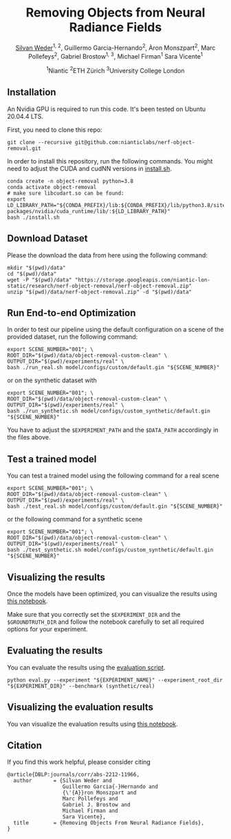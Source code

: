<div align="center">
<h1> Removing Objects from Neural Radiance Fields </h1>
<a href="https://www.silvanweder.com">Silvan Weder</a><sup>1, 2</sup>, <a>Guillermo Garcia-Hernando</a><sup>2</sup>, <a >&Agraveron Monszpart</a><sup>2</sup>, <a >Marc Pollefeys</a><sup>2</sup>, <a>Gabriel Brostow</a><sup>1, 3</sup>,  <a >Michael Firman</a><sup>1</sup>  <a>Sara Vicente</a><sup>1</sup> 
  
<sup>1</sup>Niantic <sup>2</sup>ETH Zürich <sup>3</sup>University College London
  
 </div>



## Installation

An Nvidia GPU is required to run this code. It's been tested on Ubuntu 20.04.4 LTS.

First, you need to clone this repo:

```shell
git clone --recursive git@github.com:nianticlabs/nerf-object-removal.git
```

In order to install this repository, run the following commands. You might need to adjust the CUDA and cudNN versions in [install.sh](install.sh).

```shell
conda create -n object-removal python=3.8
conda activate object-removal
# make sure libcudart.so can be found:
export LD_LIBRARY_PATH="${CONDA_PREFIX}/lib:${CONDA_PREFIX}/lib/python3.8/site-packages/nvidia/cuda_runtime/lib/:${LD_LIBRARY_PATH}"
bash ./install.sh
```

## Download Dataset

Please the download the data from here using the following command:

```shell
mkdir "$(pwd)/data"
cd "$(pwd)/data"
wget -P "$(pwd)/data" "https://storage.googleapis.com/niantic-lon-static/research/nerf-object-removal/nerf-object-removal.zip"
unzip "$(pwd)/data/nerf-object-removal.zip" -d "$(pwd)/data"
```

## Run End-to-end Optimization

In order to test our pipeline using the default configuration on a scene of the provided dataset, run the following command:

```shell
export SCENE_NUMBER="001"; \
ROOT_DIR="$(pwd)/data/object-removal-custom-clean" \
OUTPUT_DIR="$(pwd)/experiments/real" \
bash ./run_real.sh model/configs/custom/default.gin "${SCENE_NUMBER}"
```

or on the synthetic dataset with

```shell
export SCENE_NUMBER="001"; \
ROOT_DIR="$(pwd)/data/object-removal-custom-clean" \
OUTPUT_DIR="$(pwd)/experiments/real" \
bash ./run_synthetic.sh model/configs/custom_synthetic/default.gin "${SCENE_NUMBER}"
```

You have to adjust the ```$EXPERIMENT_PATH``` and the ```$DATA_PATH``` accordingly in the files above.


## Test a trained model

You can test a trained model using the following command for a real scene

```shell
export SCENE_NUMBER="001"; \
ROOT_DIR="$(pwd)/data/object-removal-custom-clean" \
OUTPUT_DIR="$(pwd)/experiments/real" \
bash ./test_real.sh model/configs/custom/default.gin "${SCENE_NUMBER}"
```

or the following command for a synthetic scene

```shell
export SCENE_NUMBER="001"; \
ROOT_DIR="$(pwd)/data/object-removal-custom-clean" \
OUTPUT_DIR="$(pwd)/experiments/real" \
bash ./test_synthetic.sh model/configs/custom_synthetic/default.gin "${SCENE_NUMBER}"
```


## Visualizing the results

Once the models have been optimized, you can visualize the results using [this notebook](notebooks/vis_experiment.ipynb).

Make sure that you correctly set the ```$EXPERIMENT_DIR``` and the ```$GROUNDTRUTH_DIR``` and follow the notebook carefully to set all required options for your experiment. 

## Evaluating the results

You can evaluate the results using the [evaluation script](evaluation/eval.py).

```shell
python eval.py --experiment "${EXPERIMENT_NAME}" --experiment_root_dir "${EXPERIMENT_DIR}" --benchmark (synthetic/real)
```

## Visualizing the evaluation results

You van visualize the evaluation results using [this notebook](notebooks/vis_results.ipynb).

## Citation

If you find this work helpful, please consider citing

```
@article{DBLP:journals/corr/abs-2212-11966,
  author       = {Silvan Weder and
                  Guillermo Garcia{-}Hernando and
                  {\'{A}}ron Monszpart and
                  Marc Pollefeys and
                  Gabriel J. Brostow and
                  Michael Firman and
                  Sara Vicente},
  title        = {Removing Objects From Neural Radiance Fields},
}
```
